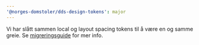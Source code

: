 ```yaml
---
'@norges-domstoler/dds-design-tokens': major
---
```


Vi har slått sammen local og layout spacing tokens til å være en og samme greie.
Se [migreringsguide](https://design.domstol.no/987b33f71/p/612e32-v3-til-v4) for mer info.
